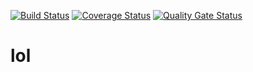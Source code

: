 [![Build Status](https://travis-ci.org/UnaQu666/lol.svg?branch=main)](https://travis-ci.org/UnaQu666/lol)
[![Coverage Status](https://coveralls.io/repos/unaqu666/lol/badge.svg?branch=main)](https://coveralls.io/github/unaqu666/lol?branch=main)
[![Quality Gate Status](https://sonarcloud.io/api/project_badges/measure?project=unaqu666_lol&metric=alert_status)](https://sonarcloud.io/dashboard?id=unaqu666_lol)
# lol
